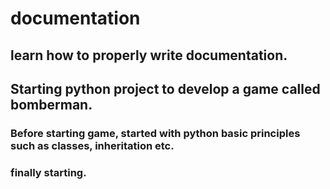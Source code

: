 # documentation
## learn how to properly write documentation.
 
## Starting python project to develop a game called bomberman.
### Before starting game, started with python basic principles such as classes, inheritation etc.
### finally starting.
